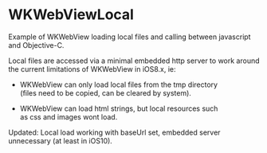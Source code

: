 WKWebViewLocal
==============

Example of WKWebView loading local files and calling between javascript and Objective-C.  
  
Local files are accessed via a minimal embedded http server to work around  
the current limitations of WKWebView in iOS8.x, ie:  

- WKWebView can only load local files from the tmp directory  
(files need to be copied, can be cleared by system).  

- WKWebView can load html strings, but local resources such  
as css and images wont load.  

Updated: Local load working with baseUrl set, embedded server unnecessary (at least in iOS10).
